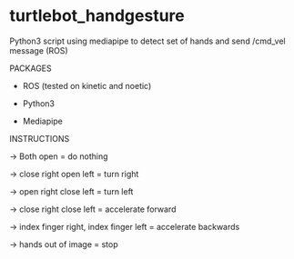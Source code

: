 # turtlebot_handgesture
Python3 script using mediapipe to detect set of hands and send /cmd_vel message (ROS)

PACKAGES

- ROS (tested on kinetic and noetic)

- Python3

- Mediapipe

INSTRUCTIONS

-> Both open = do nothing

-> close right open left = turn right

-> open right close left = turn left

-> close right close left = accelerate forward

-> index finger right, index finger left = accelerate backwards

-> hands out of image = stop 
